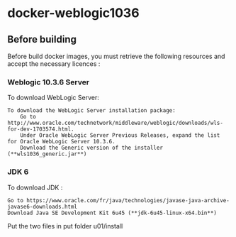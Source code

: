 # docker-weblogic1036

## Before building

Before build docker images, you must retrieve the following resources and accept the necessary licences :

### Weblogic 10.3.6 Server

To download WebLogic Server:

    To download the WebLogic Server installation package:
        Go to http://www.oracle.com/technetwork/middleware/weblogic/downloads/wls-for-dev-1703574.html.
        Under Oracle WebLogic Server Previous Releases, expand the list for Oracle WebLogic Server 10.3.6.
        Download the Generic version of the installer (**wls1036_generic.jar**) 

### JDK 6

To download JDK :

    Go to https://www.oracle.com/fr/java/technologies/javase-java-archive-javase6-downloads.html
    Download Java SE Development Kit 6u45 (**jdk-6u45-linux-x64.bin**)

Put the two files in put folder u01/install

